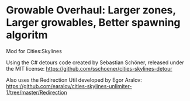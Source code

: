 # Growable Overhaul: Larger zones, Larger growables, Better spawning algoritm
Mod for Cities:Skylines

Using the C# detours code created by Sebastian Schöner, released under the MIT license:
https://github.com/sschoener/cities-skylines-detour

Also uses the Redirection Util developed by Egor Aralov:
https://github.com/earalov/cities-skylines-unlimiter-1/tree/master/Redirection